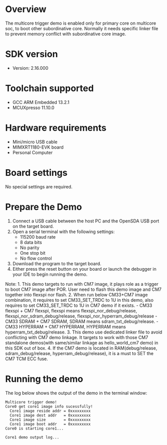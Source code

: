 Overview
========
The multicore trigger demo is enabled only for primary core on multicore soc, to boot other subordinative core.
Normally it needs specific linker file to prevent memory conflict with subordinative core image.

SDK version
===========
- Version: 2.16.000

Toolchain supported
===================
- GCC ARM Embedded  13.2.1
- MCUXpresso  11.10.0

Hardware requirements
=====================
- Mini/micro USB cable
- MIMXRT1180-EVK board
- Personal Computer

Board settings
==============
No special settings are required.

Prepare the Demo
================
1.  Connect a USB cable between the host PC and the OpenSDA USB port on the target board. 
2.  Open a serial terminal with the following settings:
    - 115200 baud rate
    - 8 data bits
    - No parity
    - One stop bit
    - No flow control
3.  Download the program to the target board.
4.  Either press the reset button on your board or launch the debugger in your IDE to begin running the demo.

Note:
    1. This demo targets to run with CM7 image, it plays role as a trigger to boot CM7 image after POR.
       User need to flash this demo image and CM7 together into flexspi nor flash.
    2. When run below CM33+CM7 image combination, it requires to set CM33_SET_TRDC to 1U in this demo,
       also requires to set CM33_SET_TRDC to 1U in CM7 demo if it exists.
       - CM33 flexspi + CM7 flexspi, flexspi means flexspi_nor_debug/release, flexspi_nor_sdram_debug/release, flexspi_nor_hyperram_debug/release
       - CM33 SDRAM + CM7 SDRAM, SDRAM means sdram_txt_debug/release.
       - CM33 HYPERRAM + CM7 HYPERRAM, HYPERRAM means hyperram_txt_debug/release.
    3. This demo use dedicated linker file to avoid conflicting with CM7 demo linkage.
       It targets to work with those CM7 standalone demos(with same/similar linkage as hello_world_cm7 demo) in this SDK out of box.
    4. If the CM7 demo is located in RAM(debug/release, sdram_debug/release, hyperram_debug/release), it is a must to SET the CM7 TCM ECC fuse.

Running the demo
================
The log below shows the output of the demo in the terminal window:
~~~~~~~~~~~~~~~~~~~~~~~~~~~~~~~~~~~
Multicore trigger demo!
Core0 get core1 image info sucessfully!
  Core1 image reside addr = 0xxxxxxxxx
  Core1 image dest addr   = 0xxxxxxxxx
  Core1 image size        = 0xxxxxxxxx
  Core1 image boot addr   = 0xxxxxxxxx
Core0 is starting core1...

Core1 demo output log...
~~~~~~~~~~~~~~~~~~~~~~~~~~~~~~~~~~~
